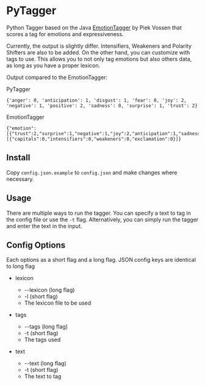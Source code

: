 # PyTagger
Python Tagger based on the Java [EmotionTagger](https://github.com/cltl/EmotionTagger) by Piek Vossen that scores a tag for emotions and expressiveness.

Currently, the output is slightly differ. Intensifiers, Weakeners and Polarity Shifters are also to be added. On the other hand, you can customize with tags to use. This allows you to not only tag emotions but also others data, as long as you have a proper lexicon.

Output compared to the EmotionTagger:

PyTagger
```
{'anger': 0, 'anticipation': 1, 'disgust': 1, 'fear': 0, 'joy': 2, 'negative': 1, 'positive': 2, 'sadness': 0, 'surprise': 1, 'trust': 2}
```

EmotionTagger
```
{"emotion":[{"trust":2,"surprise":1,"negative":1,"joy":2,"anticipation":1,"sadness":0,"positive":2,"disgust":1,"anger":0,"fear":0}],"expression":[{"capitals":0,"intensifiers":0,"weakeners":0,"exclamation":0}]}
```

## Install
Copy `config.json.example` to `config.json` and make changes where necessary.

## Usage
There are multiple ways to run the tagger. You can specify a text to tag in the config file or use the `-t` flag. Alternatively, you can simply run the tagger and enter the text in the input.

## Config Options
Each options as a short flag and a long flag. JSON config keys are identical to long flag
* lexicon
  * --lexicon (long flag)
  * -l (short flag)
  * The lexicon file to be used

* tags
  * --tags (long flag)
  * -t (short flag)
  * The tags used

* text
  * --text (long flag)
  * -t (short flag)
  * The text to tag